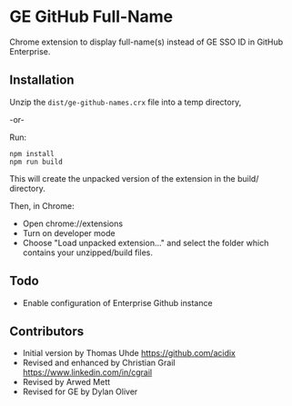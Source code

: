 GE GitHub Full-Name
=====================

Chrome extension to display full-name(s) instead of GE SSO ID in GitHub Enterprise.


Installation
------------
Unzip the `dist/ge-github-names.crx` file into a temp directory,

 -or- 

Run:
```
npm install
npm run build
```
This will create the unpacked version of the extension in the build/ directory.


Then, in Chrome:
* Open chrome://extensions
* Turn on developer mode
* Choose "Load unpacked extension..." and select the folder which contains your unzipped/build files.


Todo
----

- Enable configuration of Enterprise Github instance

Contributors
------------

- Initial version by Thomas Uhde https://github.com/acidix
- Revised and enhanced by Christian Grail https://www.linkedin.com/in/cgrail
- Revised by Arwed Mett
- Revised for GE by Dylan Oliver
